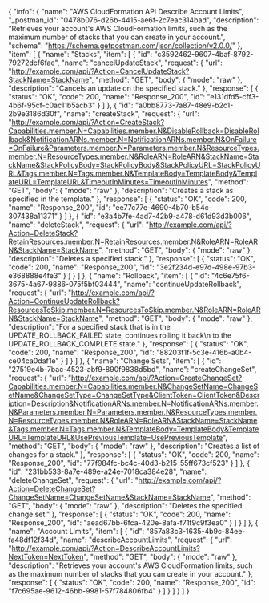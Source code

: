 {
  "info": {
    "name": "AWS CloudFormation API Describe Account Limits",
    "_postman_id": "0478b076-d26b-4415-ae6f-2c7eac314bad",
    "description": "Retrieves your account's AWS CloudFormation limits, such as the maximum number of stacks that you can create in your account.",
    "schema": "https://schema.getpostman.com/json/collection/v2.0.0/"
  },
  "item": [
    {
      "name": "Stacks",
      "item": [
        {
          "id": "c3592462-9607-4baf-8792-79272dcf6fae",
          "name": "cancelUpdateStack",
          "request": {
            "url": "http://example.com/api/?Action=CancelUpdateStack?StackName=StackName",
            "method": "GET",
            "body": {
              "mode": "raw"
            },
            "description": "Cancels an update on the specified stack."
          },
          "response": [
            {
              "status": "OK",
              "code": 200,
              "name": "Response_200",
              "id": "e131dfd5-cff3-4b6f-95cf-c0ac11b5acb3"
            }
          ]
        },
        {
          "id": "a0bb8773-7a87-48e9-b2c1-2b9e3186d30f",
          "name": "createStack",
          "request": {
            "url": "http://example.com/api/?Action=CreateStack?Capabilities.member.N=Capabilities.member.N&DisableRollback=DisableRollback&NotificationARNs.member.N=NotificationARNs.member.N&OnFailure=OnFailure&Parameters.member.N=Parameters.member.N&ResourceTypes.member.N=ResourceTypes.member.N&RoleARN=RoleARN&StackName=StackName&StackPolicyBody=StackPolicyBody&StackPolicyURL=StackPolicyURL&Tags.member.N=Tags.member.N&TemplateBody=TemplateBody&TemplateURL=TemplateURL&TimeoutInMinutes=TimeoutInMinutes",
            "method": "GET",
            "body": {
              "mode": "raw"
            },
            "description": "Creates a stack as specified in the template."
          },
          "response": [
            {
              "status": "OK",
              "code": 200,
              "name": "Response_200",
              "id": "ee77c77e-4690-4b70-b54c-307438a11371"
            }
          ]
        },
        {
          "id": "e3a4b7fe-4ad7-42b9-a478-d61d93d3b006",
          "name": "deleteStack",
          "request": {
            "url": "http://example.com/api/?Action=DeleteStack?RetainResources.member.N=RetainResources.member.N&RoleARN=RoleARN&StackName=StackName",
            "method": "GET",
            "body": {
              "mode": "raw"
            },
            "description": "Deletes a specified stack."
          },
          "response": [
            {
              "status": "OK",
              "code": 200,
              "name": "Response_200",
              "id": "3e2f234d-e97d-498e-97b3-e368888e4fe3"
            }
          ]
        }
      ]
    },
    {
      "name": "Rollback",
      "item": [
        {
          "id": "4c6e75f6-3675-4a67-9886-075f5bf03444",
          "name": "continueUpdateRollback",
          "request": {
            "url": "http://example.com/api/?Action=ContinueUpdateRollback?ResourcesToSkip.member.N=ResourcesToSkip.member.N&RoleARN=RoleARN&StackName=StackName",
            "method": "GET",
            "body": {
              "mode": "raw"
            },
            "description": "For a specified stack that is in the UPDATE_ROLLBACK_FAILED state, continues rolling it back\n         to the UPDATE_ROLLBACK_COMPLETE state."
          },
          "response": [
            {
              "status": "OK",
              "code": 200,
              "name": "Response_200",
              "id": "88203f1f-5c3e-416b-a0b4-ce04ca0daf1e"
            }
          ]
        }
      ]
    },
    {
      "name": "Change Sets",
      "item": [
        {
          "id": "27519e4b-7bac-4523-abf9-890f9838d5bd",
          "name": "createChangeSet",
          "request": {
            "url": "http://example.com/api/?Action=CreateChangeSet?Capabilities.member.N=Capabilities.member.N&ChangeSetName=ChangeSetName&ChangeSetType=ChangeSetType&ClientToken=ClientToken&Description=Description&NotificationARNs.member.N=NotificationARNs.member.N&Parameters.member.N=Parameters.member.N&ResourceTypes.member.N=ResourceTypes.member.N&RoleARN=RoleARN&StackName=StackName&Tags.member.N=Tags.member.N&TemplateBody=TemplateBody&TemplateURL=TemplateURL&UsePreviousTemplate=UsePreviousTemplate",
            "method": "GET",
            "body": {
              "mode": "raw"
            },
            "description": "Creates a list of changes for a stack."
          },
          "response": [
            {
              "status": "OK",
              "code": 200,
              "name": "Response_200",
              "id": "77f984fc-bc4c-40d3-b215-55ff673cf523"
            }
          ]
        },
        {
          "id": "231bb533-8a7e-489e-a24e-7018ca384e28",
          "name": "deleteChangeSet",
          "request": {
            "url": "http://example.com/api/?Action=DeleteChangeSet?ChangeSetName=ChangeSetName&StackName=StackName",
            "method": "GET",
            "body": {
              "mode": "raw"
            },
            "description": "Deletes the specified change set."
          },
          "response": [
            {
              "status": "OK",
              "code": 200,
              "name": "Response_200",
              "id": "aead67bb-6fca-420e-8afa-f71f9c9f3ea0"
            }
          ]
        }
      ]
    },
    {
      "name": "Account Limits",
      "item": [
        {
          "id": "857a83c3-1635-4b9c-84ee-fa48df12f34d",
          "name": "describeAccountLimits",
          "request": {
            "url": "http://example.com/api/?Action=DescribeAccountLimits?NextToken=NextToken",
            "method": "GET",
            "body": {
              "mode": "raw"
            },
            "description": "Retrieves your account's AWS CloudFormation limits, such as the maximum number of stacks that you can create in your account."
          },
          "response": [
            {
              "status": "OK",
              "code": 200,
              "name": "Response_200",
              "id": "f7c695ae-9612-46bb-9981-57f784806fb4"
            }
          ]
        }
      ]
    }
  ]
}